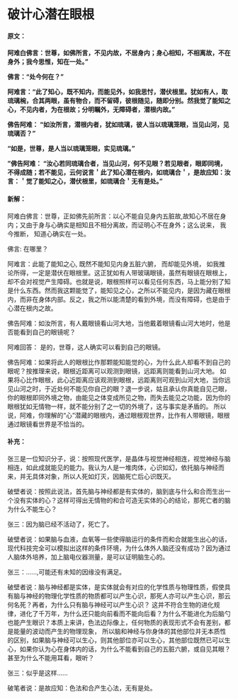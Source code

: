 # 破计心潜在眼根

#### 原文：

**阿难白佛言：世尊，如佛所言，不见内故，不居身内；身心相知，不相离故，不在身外；我今思惟，知在一处。”**

**佛言：“处今何在？”**

**阿难言：“此了知心，既不知内，而能见外，如我思忖，潜伏根里。犹如有人，取琉璃椀，合其两眼，虽有物合，而不留碍，彼根随见，随即分别。然我觉了能知之心，不见内者，为在根故；分明瞩外，无障碍者，潜根内故。”**

**佛告阿难： “如汝所言，潜根内者，犹如琉璃，彼人当以琉璃笼眼，当见山河，见琉璃否？”**

**“如是，世尊，是人当以琉璃笼眼，实见琉璃。”**

**”佛告阿难： “汝心若同琉璃合者，当见山河，何不见眼？若见眼者，眼即同境，不得成随；若不能见，云何说言＇此了知心潜在根内，如琉璃合＇，是故应知：汝言：＇觉了能知之心，潜伏根里，如琉璃合＇无有是处。”**

#### 新解：

阿难白佛言：世尊，正如佛先前所言：以心不能自见身内五脏故,故知心不居在身内；又由于身与心确实是相知且不相分离故，而证明心不在身外；这么说来， 我今推断， 知道心确实在一处。

佛言: 在哪里？

阿难言：此能了能知之心, 既然不能知见内身五脏六腑， 而却能见外境， 如我推论所得，一定是潜伏在眼根里。这正犹如有人带玻璃眼镜，虽然有眼镜在眼根上，却不会对视觉产生障碍。也就是说，眼根照样可以看见任何东西，马上能分别了知是什么东西。然而我这颗能觉了，能知见之心，之所以不能见内，是因为藏在眼根内，而非在身体内部。反之，我之所以能清楚的看到外境，而没有障碍，也是由于心潜在根内之故。

佛告阿难：如汝所言，有人戴眼镜看山河大地，当他戴着眼镜看山河大地时，他是否能看到自己的眼镜呢？

阿难回答： 是的，世尊，这人确实可以看到自己的眼镜。

佛告阿难：如果将此人的眼根比作那颗能知能觉的心，为什么此人却看不到自己的眼呢？按推理来说，眼根近距离可以观测到眼镜，远距离则能看到山河大地。 如果将心比作眼根，此心近距离应该观测到眼根，远距离则可观到山河大地，当你远见山河之时，于近处何不能见你自己的眼？退一步说，姑且承认你真能自见己眼，你的眼根即同外境之物，由能见之体变成所见之物，而失去能见之功能，因为你的眼根犹如无情物一样，就不能分别了之一切的外境了，这与事实是矛盾的。 所以说，阿难，你理解的“心”潜藏的眼根内，通过眼根观世界，比作有人带眼镜，眼根通过眼镜看世界是不恰当的。

#### 补充：
张三是一位知识分子，说：按照现代医学，是晶体与视觉神经相连，视觉神经与脑相连，如此成就能见的能力。我认为人是一堆肉体，心识如幻，依托脑与神经而来，并无具体对象，所以人死如灯灭，因脑死亡后心识既灭。

破壁者说：按照此说法，首先脑与神经都是有实体的，脑到底与什么和合而生出一个没有实体的心？这样可得出无情物的和合可造无实体的心的结论，那死亡者的脑为什么不能生心？

张三：因为脑已经不活动了，死亡了。

破壁者说：如果脑与血液，血氧等一些使得脑运行的条件而和合就能生出心的话，现代科技完全可以模拟出这样的条件环境，为什么体外人脑还没有成功？因为通过人脑体外培养，加上脑电仪器测量，是可以证明脑生心的。

张三：......,可能还有未知的因缘没有满足。

破壁者说：脑与神经都是实体，是实体就会有对应的化学性质与物理性质，假使具有脑与神经的物理化学性质的物质都可以产生心识，那死人亦可以产生心识，那云何名死？再者，为什么只有脑与神经可以产生心识？
这并不符合生物的进化规律，进化了千万年，为什么还只能向前看而不能向后看？为什么不能进化为后脑勺也能产生眼识？本质上来讲，色法边际像上，任何物质的表现形式不会有差别，都是能量的波动而产生的物理现象，
所以脑和神经与你身体的其他部位并无本质性的区别，如果脑与神经可以生心，则其他部位亦可以生心，其他部位既然已可以生心，如果你认为心在身体内的话，为什么不能看到自己的五脏六腑，或自见其眼？甚至为什么不能用耳看，眼听？

张三：似乎是这样......

破笔者说：是故应知：色法和合产生心法，无有是处。